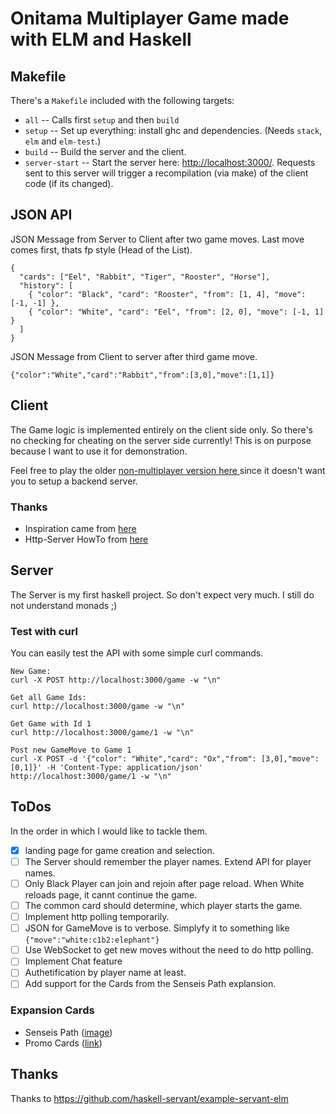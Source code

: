 # Onitama Multiplayer Game made with ELM and Haskell

## Makefile
There's a `Makefile` included with the following targets:

- `all`   -- Calls first `setup` and then `build`
- `setup` -- Set up everything: install ghc and dependencies. (Needs `stack`, `elm`
  and `elm-test`.)
- `build` -- Build the server and the client.
- `server-start` -- Start the server here: <http://localhost:3000/>. Requests sent
  to this server will trigger a recompilation (via make) of the client code (if its changed).

## JSON API
JSON Message from Server to Client after two game moves. Last move comes first, thats fp style (Head of the List).
```
{
  "cards": ["Eel", "Rabbit", "Tiger", "Rooster", "Horse"],
  "history": [
    { "color": "Black", "card": "Rooster", "from": [1, 4], "move": [-1, -1] },
    { "color": "White", "card": "Eel", "from": [2, 0], "move": [-1, 1] }
  ]
}
```

JSON Message from Client to server after third game move.
```
{"color":"White","card":"Rabbit","from":[3,0],"move":[1,1]}
```


## Client
The Game logic is implemented entirely on the client side only.
So there's no checking for cheating on the server side currently!
This is on purpose because I want to use it for demonstration.

Feel free to play the older [non-multiplayer version here ](https://tasm-devil.github.io/Onitama/) since it doesn't want you to setup a backend server.

### Thanks
- Inspiration came from [here](http://onitama.lannysport.net/)
- Http-Server HowTo from [here](https://elmprogramming.com/decoding-json-part-1.html)

## Server
The Server is my first haskell project. So don't expect very much. I still do not understand monads ;)

### Test with curl

You can easily test the API with some simple curl commands.

```
New Game:
curl -X POST http://localhost:3000/game -w "\n"

Get all Game Ids:
curl http://localhost:3000/game -w "\n"

Get Game with Id 1
curl http://localhost:3000/game/1 -w "\n"

Post new GameMove to Game 1
curl -X POST -d '{"color": "White","card": "Ox","from": [3,0],"move": [0,1]}' -H 'Content-Type: application/json' http://localhost:3000/game/1 -w "\n"
```

## ToDos
In the order in which I would like to tackle them.

- [x] landing page for game creation and selection.
- [ ] The Server should remember the player names. Extend API for player names.
- [ ] Only Black Player can join and rejoin after page reload. When White reloads page, it cannt continue the game.
- [ ] The common card should determine, which player starts the game.
- [ ] Implement http polling temporarily.
- [ ] JSON for GameMove is to verbose. Simplyfy it to something like `{"move":"white:c1b2:elephant"}`
- [ ] Use WebSocket to get new moves without the need to do http polling.
- [ ] Implement Chat feature
- [ ] Authetification by player name at least.
- [ ] Add support for the Cards from the Senseis Path explansion.

### Expansion Cards

- Senseis Path ([image](https://www.gadgetsville.store/wp-content/uploads/2017/12/16096-c.jpg))
- Promo Cards ([link](https://www.arcanewonders.com/product/onitama-promo-cards/))

## Thanks
Thanks to <https://github.com/haskell-servant/example-servant-elm>
